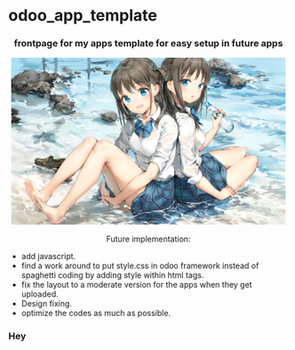 # odoo_app_template

<h3 align="center">frontpage for my apps template for easy setup in future apps</h3>

<p align="center">
<img src="readme_designs_git/hero_banner_read_me.jpg" alt="hero-banner" width=auto height=300/>
</p>
<p align="center" display=flex width=500 height=auto display:contents;>
Future implementation:
<ul>
 <li>add javascript. </li>
<li>find a work around to put style.css in odoo framework instead of spaghetti coding by adding style within html tags.</li>
<li>fix the layout to a moderate version for the apps when they get uploaded.</li>
<li>Design fixing.</li>
<li>optimize the codes as much as possible.</li>

</ul>

<h3>Hey</h3>

</p>
